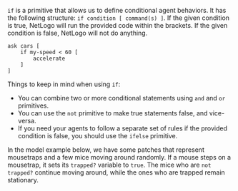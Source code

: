 `if` is a primitive that allows us to define conditional agent behaviors. It has the following structure: ```if condition [ command(s) ]```. If the given condition is true, NetLogo will run the provided code within the brackets. If the given condition is false, NetLogo will not do anything.



```
ask cars [
	if my-speed < 60 [
		accelerate
	]
]
```



Things to keep in mind when using `if`: 

* You can combine two or more conditional statements using `and` and `or` primitives.
* You can use the `not` primitive to make true statements false, and vice-versa.
* If you need your agents to follow a separate set of rules if the provided condition is false, you should use the `ifelse` primitive. 



In the model example below, we have some patches that represent mousetraps and a few mice moving around randomly. If a mouse steps on a mousetrap, it sets its `trapped?` variable to `true`. The mice who are `not trapped?` continue moving  around, while the ones who are trapped remain stationary.